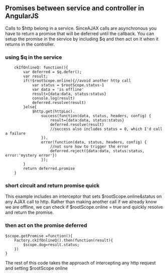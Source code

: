 Promises between service and controller in AngularJS
----------------------------------------
Calls to $http belong in a service. SinceAJAX calls are asynchronous you have to return a promise that will be deferred until the callback. You can setup the promise in the service by including $q and then act on it when it returns in the controller.



### using $q in the service

        ckIfOnlineQ: function(){
            var deferred = $q.defer();
            var result;
            if(!$rootScope.online){//avoid another http call
                var status = $rootScope.status-1
                var data = 'is offline'
                result={data:data, status:status}
                console.log(result)
                deferred.resolve(result)
            }else{
                $http.get(httpLoc).
                    success(function(data, status, headers, config) {
                        result={data:data, status:status}
                        deferred.resolve(result)
                        //success also includes status = 0, which I'd call a failure                        
                    }).
                    error(function(data, status, headers, config) {
                        //not sure how to trigger the error
                        deferred.reject({data:data, status:status, error:'mystery error'})
                    });                
            }
            return deferred.promise
        }  

### short circuit and return promise quick

This example includes an interceptor that sets \$rootScope.online&status on any AJAX call to http. Rather than making another call if we already know we are offline, we can check if \$rootScope.online = true  and quickly resolve and return the promise.

### then act on the promise deferred

    $scope.getPromise =function(){
        Factory.ckIfOnlineQ().then(function(result){
            $scope.dog=result.status;
        })
    }

The rest of this code takes the approach of intercepting any http request and setting $rootScope online

